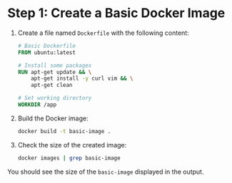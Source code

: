 # Step 1: Create a Basic Docker Image

1. Create a file named `Dockerfile` with the following content:

    ```dockerfile
    # Basic Dockerfile
    FROM ubuntu:latest

    # Install some packages
    RUN apt-get update && \
        apt-get install -y curl vim && \
        apt-get clean

    # Set working directory
    WORKDIR /app
    ```

2. Build the Docker image:

    ```bash
    docker build -t basic-image .
    ```

3. Check the size of the created image:

    ```bash
    docker images | grep basic-image
    ```

You should see the size of the `basic-image` displayed in the output.
